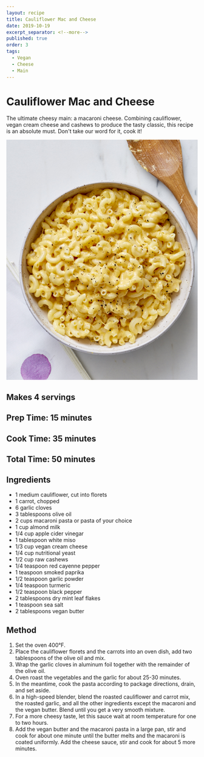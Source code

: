 ```yaml
---
layout: recipe
title: Cauliflower Mac and Cheese
date: 2019-10-19
excerpt_separator: <!--more-->
published: true
order: 3
tags:
  - Vegan
  - Cheese
  - Main
---
```


# Cauliflower Mac and Cheese
The ultimate cheesy main: a macaroni cheese. Combining cauliflower, vegan cream cheese and cashews to produce the tasty classic, this recipe is an absolute must. Don't take our word for it, cook it!

<!--more-->
[![Macaroni Cheese](/_uploads/macaronicheese.jpg)](/_uploads/macaronicheese.jpg)

## Makes 4 servings

## Prep Time: 15 minutes
## Cook Time: 35 minutes
## Total Time: 50 minutes


## Ingredients
- 1 medium cauliflower, cut into florets
- 1 carrot, chopped
- 6 garlic cloves
- 3 tablespoons olive oil
- 2 cups macaroni pasta or pasta of your choice
- 1 cup almond milk
- 1/4 cup apple cider vinegar
- 1 tablespoon white miso
- 1/3 cup vegan cream cheese
- 1/4 cup nutritional yeast
- 1/2 cup raw cashews
- 1/4 teaspoon red cayenne pepper
- 1 teaspoon smoked paprika
- 1/2 teaspoon garlic powder
- 1/4 teaspoon turmeric
- 1/2 teaspoon black pepper
- 2 tablespoons dry mint leaf flakes
- 1 teaspoon sea salt
- 2 tablespoons vegan butter


## Method
1. Set the oven 400°F.
2. Place the cauliflower florets and the carrots into an oven dish, add two tablespoons of the olive oil and mix.
3. Wrap the garlic cloves in aluminum foil together with the remainder of the olive oil.
4. Oven roast the vegetables and the garlic for about 25-30 minutes.
5. In the meantime, cook the pasta according to package directions, drain, and set aside.
6. In a high-speed blender, blend the roasted cauliflower and carrot mix, the roasted garlic, and all the other ingredients except the macaroni and the vegan butter. Blend until you get a very smooth mixture.
7. For a more cheesy taste, let this sauce wait at room temperature for one to two hours.
8. Add the vegan butter and the macaroni pasta in a large pan, stir and cook for about one minute until the butter melts and the macaroni is coated uniformly. Add the cheese sauce, stir and cook for about 5 more minutes.
